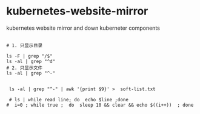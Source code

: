 # kubernetes-website-mirror

kubernetes website mirror and down kuberneter components


```shell

# 1. 只显示目录

ls -F | grep "/$"
ls -al | grep "^d"
# 2. 只显示文件
ls -al | grep "^-"


 ls -al | grep "^-" | awk '{print $9}' >  soft-list.txt

 # ls | while read line; do  echo $line ;done
#  i=0 ; while true ;  do  sleep 10 && clear && echo $((i++))  ; done
```
